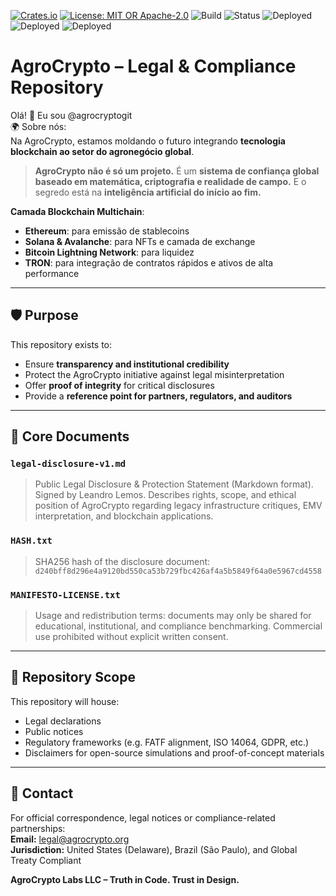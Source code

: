 

[![Crates.io](https://img.shields.io/crates/v/agrocrypto-core.svg)](https://crates.io/crates/agrocrypto-core)
[![License: MIT OR Apache-2.0](https://img.shields.io/crates/l/agrocrypto-core)](https://opensource.org/licenses)
![Build](https://img.shields.io/badge/build-passing-brightgreen)
![Status](https://img.shields.io/badge/project-Verified%20Blockchain%20Infra-orange)
![Deployed](https://img.shields.io/badge/deployed-AWS-blue)
![Deployed](https://img.shields.io/badge/deployed-Cloudflare-orange)
![Deployed](https://img.shields.io/badge/deployed-OpenAI-black)


# AgroCrypto – Legal & Compliance Repository

Olá! 👋 Eu sou @agrocryptogit  
🌍 Sobre nós:  
Na AgroCrypto, estamos moldando o futuro integrando **tecnologia blockchain ao setor do agronegócio global**.

> **AgroCrypto não é só um projeto.** É um **sistema de confiança global baseado em matemática, criptografia e realidade de campo.** E o segredo está na **inteligência artificial do início ao fim.**

**Camada Blockchain Multichain**:  
- **Ethereum**: para emissão de stablecoins  
- **Solana & Avalanche**: para NFTs e camada de exchange  
- **Bitcoin Lightning Network**: para liquidez  
- **TRON**: para integração de contratos rápidos e ativos de alta performance

---

## 🛡 Purpose
This repository exists to:
- Ensure **transparency and institutional credibility**
- Protect the AgroCrypto initiative against legal misinterpretation
- Offer **proof of integrity** for critical disclosures
- Provide a **reference point for partners, regulators, and auditors**

---

## 📄 Core Documents
### `legal-disclosure-v1.md`
> Public Legal Disclosure & Protection Statement (Markdown format). Signed by Leandro Lemos. Describes rights, scope, and ethical position of AgroCrypto regarding legacy infrastructure critiques, EMV interpretation, and blockchain applications.

### `HASH.txt`
> SHA256 hash of the disclosure document:  
> `d240bff8d296e4a9120bd550ca53b729fbc426af4a5b5849f64a0e5967cd4558`

### `MANIFESTO-LICENSE.txt`
> Usage and redistribution terms: documents may only be shared for educational, institutional, and compliance benchmarking. Commercial use prohibited without explicit written consent.

---

## 📌 Repository Scope
This repository will house:
- Legal declarations
- Public notices
- Regulatory frameworks (e.g. FATF alignment, ISO 14064, GDPR, etc.)
- Disclaimers for open-source simulations and proof-of-concept materials

---

## 🤝 Contact
For official correspondence, legal notices or compliance-related partnerships:  
**Email:** legal@agrocrypto.org  
**Jurisdiction:** United States (Delaware), Brazil (São Paulo), and Global Treaty Compliant  

**AgroCrypto Labs LLC – Truth in Code. Trust in Design.**

